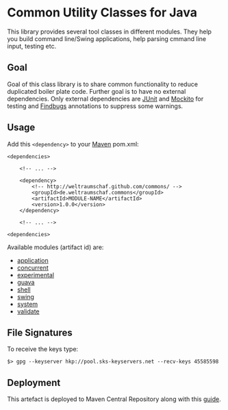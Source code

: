 # Common Utility Classes for Java

This library provides  several tool classes in different modules.  They help you
build command line/Swing  applications, help parsing cmmand  line input, testing
etc. 

## Goal

Goal  of  this  class  library  is  to  share  common  functionality  to  reduce
duplicated boiler plate code. Further goal  is to have no external dependencies.
Only  external  dependencies  are   [JUnit][junit]  and  [Mockito][mockito]  for
testing and [Findbugs][findbugs] annotations to suppress some warnings.

## Usage

Add this <code>&lt;dependency&gt;</code> to your [Maven][maven] pom.xml:

    <dependencies>

        <!-- ... -->

        <dependency>
            <!-- http://weltraumschaf.github.com/commons/ -->
            <groupId>de.weltraumschaf.commons</groupId>
            <artifactId>MODULE-NAME</artifactId>
            <version>1.0.0</version>
        </dependency>

        <!-- ... -->

    <dependencies>
    
Available modules (artifact id) are:

- [application](application/index.html)
- [concurrent](concurrent/index.html)
- [experimental](experimental/index.html)
- [guava](guava/index.html)
- [shell](shell/index.html)
- [swing](swing/index.html)
- [system](system/index.html)
- [validate](validate/index.html)

## File Signatures

To receive the keys type:

    $> gpg --keyserver hkp://pool.sks-keyservers.net --recv-keys 45585598

## Deployment

This  artefact  is  deployed  to   Maven  Central  Repository  along  with  this
[guide][sonatype].

[sonatype]: http://maven.apache.org/guides/mini/guide-central-repository-upload.html
[maven]:    http://maven.apache.org/
[junit]:    http://www.junit.org/
[mockito]:  http://code.google.com/p/mockito/
[findbugs]: http://findbugs.sourceforge.net/
